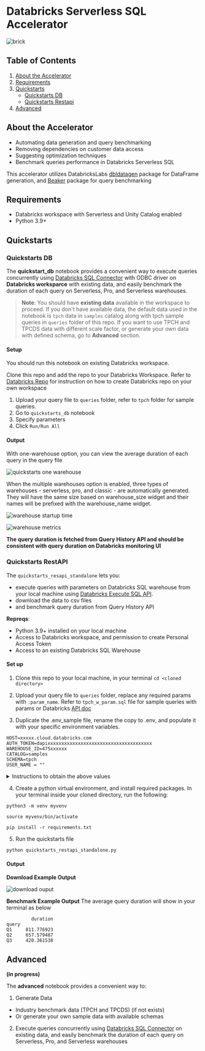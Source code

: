 # Databricks Serverless SQL Accelerator
![brick](./assets/brick.png)

## Table of Contents
1. [About the Accelerator](#about-the-accelerator)
2. [Requirements](#requirements)
3. [Quickstarts](#quickstarts)
    * [Quickstarts DB](#quickstarts-db)
    * [Quickstarts Restapi](#quickstarts-restapi)
4. [Advanced](#advanced)

## About the Accelerator

* Automating data generation and query benchmarking
* Removing dependencies on customer data access
* Suggesting optimization techniques
* Benchmark queries performance in Databricks Serverless SQL

This accelerator utilizes DatabricksLabs [dbldatagen](https://github.com/databrickslabs/dbldatagen) package for DataFrame generation, and [Beaker](https://github.com/goodwillpunning/beaker) package for query benchmarking 



## Requirements
* Databricks workspace with Serverless and Unity Catalog enabled
* Python 3.9+

## Quickstarts

### Quickstarts DB

The **quickstart_db** notebook provides a convenient way to execute queries concurrently using [Databricks SQL Connector](https://docs.databricks.com/en/dev-tools/python-sql-connector.html) with ODBC driver on **Databricks worksparce** with existing data, and easily benchmark the duration of each query on Serverless, Pro, and Serverless warehouses.  

>**Note**: You should have **existing data** available in the workspace to proceed. If you don't have available data, the default data used in the notebook is `tpch` data in `samples` catalog along with tpch sample queries in `queries` folder of this repo. If you want to use TPCH and TPCDS data with different scale factor, or generate your own data with defined schema, go to **Advanced** section.


#### Setup

You should run this notebook on existing Databricks workspace.

Clone this repo and add the repo to your Databricks Workspace. Refer to [Databricks Repo](https://docs.databricks.com/en/repos/repos-setup.html) for instruction on how to create Databricks repo on your own workspace

1. Upload your query file to `queries` folder, refer to `tpch` folder for sample queries.
2. Go to `quickstarts_db` notebook
3. Specify parameters
4. Click `Run/Run All`

#### Output

With one-warehouse option, you can view the average duration of each query in the query file

![quickstarts one warehouse](./assets/quickstarts_onewh.png)

When the multiple warehouses option is enabled, three types of warehouses - serverless, pro, and classic - are automatically generated. They will have the same size based on warehouse_size widget and their names will be prefixed with the warehouse_name widget.

![warehouse startup time](./assets/warehouses_startup.png)

![warehouse metrics](./assets/warehouses_metrics.png)

**The query duration is fetched from Query History API and should be consistent with query duration on Databricks monitoring UI**

### Quickstarts RestAPI

The `quickstarts_resapi_standalone` lets you:

* execute queries with parameters on Databricks SQL warehouse from your local machine using [Databricks Execute SQL API](https://docs.databricks.com/api/workspace/statementexecution/executestatement). 
* download the data to csv files
* and benchmark query duration from Query History API

**Repreqs**:
* Python 3.9+ installed on your local machine
* Access to Databricks workspace, and permission to create Personal Access Token
* Access to an existing Databricks SQL Warehouse

#### Set up

1. Clone this repo to your local machine, in your terminal `cd <cloned directory>`

2. Upload your query file to `queries` folder, replace any required params with `:param_name`. Refer to `tpch_w_param.sql` file for sample queries with params or Databricks [API doc](https://docs.databricks.com/api/workspace/statementexecution/executestatement)

3. Duplicate the .env_sample file, rename the copy to .env, and populate it with your specific environment variables.
```
HOST=xxxxx.cloud.databricks.com
AUTH_TOKEN=dapixxxxxxxxxxxxxxxxxxxxxxxxxxxxxxxxxxxxxx
WAREHOUSE_ID=475xxxxxx
CATALOG=samples
SCHEMA=tpch
USER_NAME = ""
```
<details>
<summary>Instructions to obtain the above values</summary>

* HOST: aka [Workspace Instance Name](https://docs.databricks.com/en/workspace/workspace-details.html) can be located on the browser when you login to Databricks workspace

* AUTH_TOKEN: aka Databricks [personal access token](https://docs.databricks.com/en/workspace/workspace-details.html)

* WAREHOUSE_ID: This warehouse should be already exists in your workspace. From Databricks workspace, go to `SQL Warhouses`, choose your warehouse, `Connection details`, the warehouse ID is the last part of HTTP path `/sql/1.0/warehouses/<warehouse_id>` OR create a new warehouse

* CATALOG and SCHEMA: of the tables you want to query

* USER_NAME: the user name you used to access the workspace and run the queries

</details>


4. Create a python virtual environment, and install required packages. In your terminal inside your cloned directory, run the following:
```
python3 -m venv myvenv

source myvenv/bin/activate

pip install -r requirements.txt
```

5. Run the quickstarts file

```
python quickstarts_restapi_standalone.py 
```

#### Output

**Download Example Output**

![download ouput](assets/download_example.png)

**Benchmark Example Output**
The average query duration will show in your terminal as below
```
         duration
query            
Q1     811.776923
Q2     657.579487
Q3     420.361538
```



## Advanced 
**(in progress)**

The **advanced** notebook provides a convenient way to:  
1. Generate Data
* Industry benchmark data (TPCH and TPCDS)  (if not exists) 
* Or generate your own sample data with available schemas
2. Execute queries concurrently using [Databricks SQL Connector](https://docs.databricks.com/en/dev-tools/python-sql-connector.html) on existing data, and easily benchmark the duration of each query on Serverless, Pro, and Serverless warehouses





